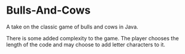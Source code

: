# Bulls-And-Cows
A take on the classic game of bulls and cows in Java.

There is some added complexity to the game. The player chooses the length of the code and may choose to add letter characters to it.
